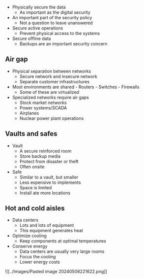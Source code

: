 - Physically secure the data
	- As important as the digital security
- An important part of the security policy
	- Not a question to leave unanswered
- Secure active operations
	- Prevent physical access to the systems
- Secure offline data
	- Backups are an important security concern
## Air gap
- Physical separation between networks
	- Secure network and insecure network
	- Separate customer infrastructures
- Most environments are shared
		- Routers
		- Switches
		- Firewalls
	- Some of these are virtualized
- Specialized networks require air gaps
	- Stock market networks
	- Power systems/SCADA
	- Airplanes
	- Nuclear power plant operations
## Vaults and safes
- Vault
	- A secure reinforced room
	- Store backup media
	- Protect from disaster or theft
	- Often onsite
- Safe
	- Similar to a vault, but smaller
	- Less expensive to implements
	- Space is limited
	- Install ate more locations
## Hot and cold aisles
- Data centers
	- Lots and lots of equipment
	- This equipment generates heat
- Optimize cooling
	- Keep components at optimal temperatures
- Conserve energy
	- Data centers are usually very large rooms
	- Focus the cooling
	- Lower energy costs

![[../Images/Pasted image 20240508221622.png]]

